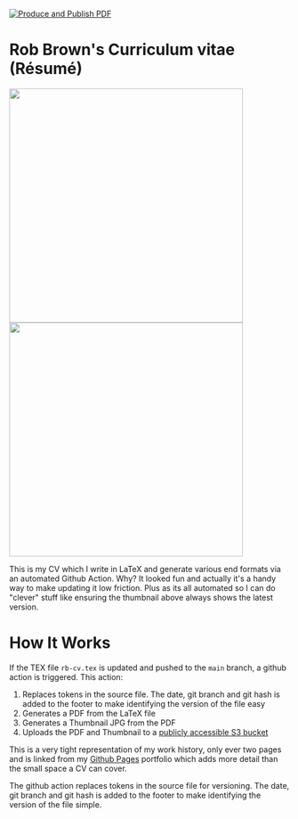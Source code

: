 [![Produce and Publish PDF](https://github.com/robert-will-brown/cv/actions/workflows/produce-pdf.yml/badge.svg?branch=main)](https://github.com/robert-will-brown/cv/actions/workflows/produce-pdf.yml)

# Rob Brown's Curriculum vitae (Résumé)

<p>
  <a href="https://rbcv.s3.eu-west-2.amazonaws.com/artifacts/rb-cv.pdf">
    <img src="https://rbcv.s3.eu-west-2.amazonaws.com/artifacts/rb-cv-thumbnail-p1.jpg" height="420">
    <img src="https://rbcv.s3.eu-west-2.amazonaws.com/artifacts/rb-cv-thumbnail-p2.jpg" height="420">
  </a>
</p>


This is my CV which I write in LaTeX and generate various end formats via an automated Github Action.  Why?  It looked fun and actually it's a handy way to make updating it low friction.  Plus as its all automated so I can do "clever" stuff like ensuring the thumbnail above always shows the latest version.

# How It Works
If the TEX file `rb-cv.tex` is updated and pushed to the `main` branch, a github action is triggered.  This action:

 1. Replaces tokens in the source file.  The date, git branch and git hash is added to the footer to make identifying the version of the file easy
 1. Generates a PDF from the LaTeX file
 1. Generates a Thumbnail JPG from the PDF
 1. Uploads the PDF and Thumbnail to a [publicly accessible S3 bucket](https://rbcv.s3.eu-west-2.amazonaws.com/artifacts/rb-cv.pdf)

This is a very tight representation of my work history, only ever two pages and is linked from my [Github Pages](https://robert-will-brown.github.io) portfolio which adds more detail than the small space a CV can cover.


The github action replaces tokens in the source file for versioning.  The date, git branch and git hash is added to the footer to make identifying the version of the file simple.
